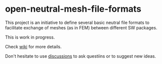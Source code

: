 # open-neutral-mesh-file-formats #

This project is an initiative to define several basic neutral file formats to facilitate 
exchange of meshes (as in FEM) between different SW packages.

This is work in progress.

Check [wiki](https://github.com/DmitrySemikin/open-neutral-mesh-file-formats/wiki) for more details.

Don't hesitate to use [discussions](https://github.com/DmitrySemikin/open-neutral-mesh-file-formats/discussions)
to ask questiins or to suggest new ideas.
